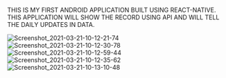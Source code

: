 THIS IS MY FIRST ANDROID APPLICATION BUILT USING REACT-NATIVE.
THIS APPLICATION WILL SHOW THE RECORD USING API AND WILL TELL THE DAILY UPDATES IN DATA.

![Screenshot_2021-03-21-10-12-21-74](https://user-images.githubusercontent.com/55906377/111894147-61456a80-8a2e-11eb-8d1f-02e59852e32c.jpg)
![Screenshot_2021-03-21-10-12-30-78](https://user-images.githubusercontent.com/55906377/111894148-62769780-8a2e-11eb-80f3-534483e12825.jpg)
![Screenshot_2021-03-21-10-12-59-44](https://user-images.githubusercontent.com/55906377/111894150-63a7c480-8a2e-11eb-8118-0a55812d8b49.jpg)
![Screenshot_2021-03-21-10-12-35-62](https://user-images.githubusercontent.com/55906377/111894151-64405b00-8a2e-11eb-840a-b89fa05ce92b.jpg)
![Screenshot_2021-03-21-10-13-10-48](https://user-images.githubusercontent.com/55906377/111894160-73bfa400-8a2e-11eb-9dbb-c6a9a2e4bb6e.jpg)
